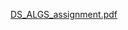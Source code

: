 [DS_ALGS_assignment.pdf](https://github.com/yonatanko/DS_ALGS_DynamicGraph/files/13195630/DS_ALGS_assignment.pdf)
